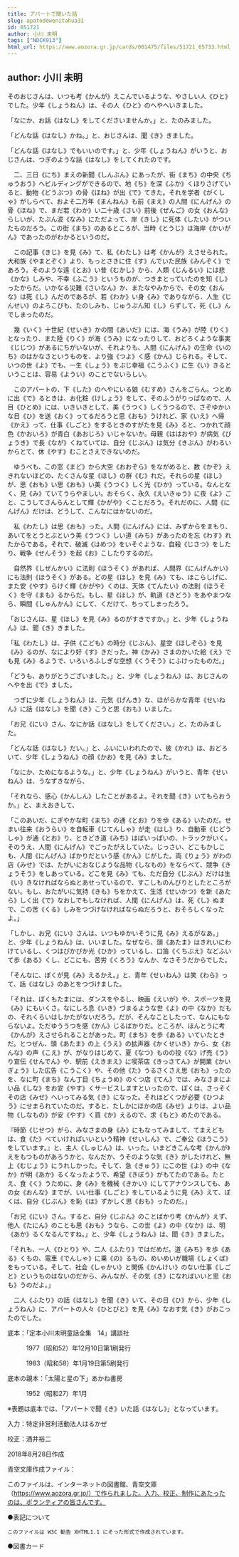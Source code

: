 ```yaml
---
title: アパートで聞いた話
slug: apatodewenitahua31
id: 051721
author: 小川 未明
tags: ["NDCK913"]
html_url: https://www.aozora.gr.jp/cards/001475/files/51721_65733.html
---
```


## author: 小川 未明

そのおじさんは、いつも考《かんが》えこんでいるような、やさしい人《ひと》でした。少年《しょうねん》は、その人《ひと》のへやへいきました。

「なにか、お話《はなし》をしてくださいませんか。」と、たのみました。

「どんな話《はなし》かね。」と、おじさんは、聞《き》きました。

「どんな話《はなし》でもいいのです。」と、少年《しょうねん》がいうと、おじさんは、つぎのような話《はなし》をしてくれたのです。



　二、三日《にち》まえの新聞《しんぶん》にあったが、街《まち》の中央《ちゅうおう》へビルディングができるので、地《ち》を深《ふか》くほりさげていると、動物《どうぶつ》の骨《ほね》が出《で》てきた。それを学者《がくしゃ》がしらべて、およそ二万年《まんねん》も前《まえ》の人間《にんげん》の骨《ほね》で、まだ若《わか》い二十歳《さい》前後《ぜんご》の女《おんな》らしいが、たぶん波《なみ》にただよって、岸《きし》に死体《したい》がついたものだろう。この街《まち》のあるところが、当時《とうじ》は海岸《かいがん》であったのがわかるというのだ。

　この記事《きじ》を見《み》て、私《わたし》は考《かんが》えさせられた。大和族《やまとぞく》より、もっとさきに住《す》んでいた民族《みんぞく》であろう。そのような遠《とお》い昔《むかし》から、人類《じんるい》には悲《かな》しみや、不幸《ふこう》というものが、つきまとっていたのを知《し》ったからだ。いかなる災難《さいなん》か、またなやみからで、その女《おんな》は死《し》んだのであるが、若《わか》い身《み》でありながら、人生《じんせい》のよろこびも、たのしみも、じゅうぶん知《し》らずして、死《し》んでしまったのだ。

　幾《いく》十世紀《せいき》かの間《あいだ》には、海《うみ》が陸《りく》となったり、また陸《りく》が海《うみ》になったりして、おどろくような事実《じじつ》があるにちがいないが、それよりも、人間《にんげん》の生命《いのち》のはかなさというものを、より強《つよ》く感《かん》じられる。そして、いつの世《よ》でも、一生《しょう》をぶじ幸福《こうふく》に生《い》きるということは、容易《ようい》のことでないらしい。

　このアパートの、下《した》のへやにいる娘《むすめ》さんをごらん。つとめに出《で》るときは、お化粧《けしょう》をして、そのふうがりっぱなので、人目《ひとめ》には、いきいきとして、美《うつく》しくうつるので、さぞゆかいな日《ひ》を送《おく》ってるだろうと思《おも》うけれど、家《いえ》へ帰《かえ》って、仕事《しごと》をするときのすがたを見《み》ると、つかれて顔色《かおいろ》が青白《あおじろ》いじゃないか。母親《ははおや》が病気《びょうき》で長《なが》くねていては、自分《じぶん》は気分《きぶん》がわるいからとて、休《やす》むことさえできないのだ。

　ゆうべも、この窓《まど》から大空《おおぞら》をながめると、数《かぞ》えきれないほどの、たくさんな星《ほし》の群《む》れだ。それらの星《ほし》が、思《おも》い思《おも》い美《うつく》しく光《ひか》っている。なんとなく、見《み》ていてうらやましい。おそらく、永久《えいきゅう》に夜《よ》ごと、こうしてさんらんとして輝《かがや》くことだろう。それだのに、人間《にんげん》だけは、どうして、こんなにはかないのだ。

　私《わたし》は思《おも》った。人間《にんげん》には、みずからをまもり、あいてをとうとぶという美《うつく》しい道《みち》があったのを忘《わす》れたからである。それで、破滅《はめつ》をいそぐような、自殺《じさつ》をしたり、戦争《せんそう》を起《お》こしたりするのだ。

　自然界《しぜんかい》に法則《ほうそく》があれば、人間界《にんげんかい》にも法則《ほうそく》がある。どの星《ほし》を見《み》ても、ほこらしげに、また安《やす》らけく輝《かがや》くのは、天体《てんたい》の法則《ほうそく》を守《まも》るからだ。もし、星《ほし》が、軌道《きどう》をあやまつなら、瞬間《しゅんかん》にして、くだけて、ちってしまったろう。



「おじさんは、星《ほし》を見《み》るのがすきですか。」と、少年《しょうねん》は、聞《き》きました。

「私《わたし》は、子供《こども》の時分《じぶん》、星空《ほしぞら》を見《み》るのが、なにより好《す》きだった。神《かみ》さまのかいた絵《え》でも見《み》るようで、いろいろふしぎな空想《くうそう》にふけったものだ。」

「どうも、ありがとうございました。」と、少年《しょうねん》は、おじさんのへやを出《で》ました。



　つぎに少年《しょうねん》は、元気《げんき》な、ほがらかな青年《せいねん》に話《はなし》を聞《き》こうと思《おも》いました。

「お兄《にい》さん、なにか話《はなし》をしてください。」と、たのみました。

「どんな話《はなし》だい。」と、ふいにいわれたので、彼《かれ》は、おどろいて、少年《しょうねん》の顔《かお》を見《み》ました。

「なにか、ためになるような。」と、少年《しょうねん》がいうと、青年《せいねん》は、うなずきながら、

「それなら、感心《かんしん》したことがあるよ。それを聞《き》いてもらおうか。」と、まえおきして、



「このあいだ、にぎやかな町《まち》の通《とお》りを歩《ある》いたのだ。せまい往来《おうらい》を自転車《じてんしゃ》が走《はし》り、自動車《じどうしゃ》が通《とお》り、ときどき道《みち》はばいっぱいの、トラックがいく。そのうえ、人間《にんげん》でごったがえしていた。じっさい、どこもかしこも、人間《にんげん》ばかりだという感《かん》じがした。両《りょう》がわの店《みせ》では、たがいにおなじような品物《しなもの》をならべて、競争《きょうそう》をしあっている。どこを見《み》ても、ただ自分《じぶん》だけは生《い》きなければならぬとあせっているので、すこしものんびりとしたところがない。もし、おたがいに気持《きも》ちをかえて、生活《せいかつ》を新《あたら》しく出《で》なおしでもしなければ、人間《にんげん》は、死《し》ぬまで、この苦《くる》しみをつづけなければならぬだろうと、おそろしくなったよ。」

「しかし、お兄《にい》さんは、いつもゆかいそうに見《み》えるがなあ。」と、少年《しょうねん》は、いいました。なぜなら、頭《あたま》はきれいにわけているし、くつはぴかぴか光《ひか》っているし、口笛《くちぶえ》などふいて歩《ある》くし、どこにも、苦労《くろう》なんか、なさそうだからでした。

「そんなに、ぼくが見《み》えるかえ。」と、青年《せいねん》は笑《わら》って、話《はなし》のあとをつづけました。



「それは、ぼくもたまには、ダンスをやるし、映画《えいが》や、スポーツを見《み》にもいくさ。なにしろ息《いき》づまるような世《よ》の中《なか》だもの、それくらいはしかたがないだろう。だが、そんなことしたって、なんにもならないよ。ただゆううつを感《かん》じるばかりだ。ところが、ほんとうに考《かんが》えさせられることがあった。町《まち》を歩《ある》いていたときだ。とつぜん、頭《あたま》の上《うえ》の拡声器《かくせいき》から、女《おんな》の声《こえ》が、がなりはじめて、夏《なつ》ものの投《な》げ売《う》り宣伝《せんでん》や、駅前《えきまえ》に喫茶店《きっさてん》が開業《かいぎょう》した広告《こうこく》や、その他《た》うるさくさえ思《おも》ったのを、なに町《まち》なん丁目《ちょうめ》のくつ店《てん》では、みなさまによい品《しな》をお安《やす》くサービスしますといったので、ぼくは、さっそくその店《みせ》へいってみる気《き》になった。それほどくつが必要《ひつよう》にせまられていたのだ。すると、たしかにほかの店《みせ》よりは、よい品物《しなもの》が安《やす》く買《か》えるので、求《もと》めたのである。

『時節《じせつ》がら、みなさまの身《み》にもなってみまして、てまえどもは、食《た》べていければいいという精神《せいしん》で、ご奉公《ほうこう》をしています。』と、主人《しゅじん》は、いった。いまどきこんな考《かんが》えをもつものがあろうかと、なんだか、うそのような気《き》がしたけれど、無上《むじょう》にうれしかった。そして、急《きゅう》にこの世《よ》の中《なか》が明《あか》るくなったようで、希望《きぼう》がもてたのである。たとえ、食《く》うために、身《み》を機械《きかい》にしてアナウンスしても、あの女《おんな》までが、いい仕事《しごと》をしているように見《み》えて、ぼくは、自分《じぶん》を恥《は》ずかしく思《おも》ったのだ。」



「お兄《にい》さん。すると、自分《じぶん》のことばかり考《かんが》えず、他人《たにん》のことも思《おも》うなら、この世《よ》の中《なか》は、明《あか》るくなるんですね。」と、少年《しょうねん》は、聞《き》きました。

「それも、一人《ひとり》や、二人《ふたり》ではだめだ。道《みち》を歩《ある》くもの、電車《でんしゃ》に乗《の》るもの、めいめいが職場《しょくば》をもっている。そして、社会《しゃかい》と関係《かんけい》のない仕事《しごと》というものはないのだから、みんなが、その気《き》になればいいと思《おも》うのだよ。」

　二人《ふたり》の話《はなし》を聞《き》いて、その日《ひ》から、少年《しょうねん》に、アパートの人々《ひとびと》を見《み》なおす気《き》がおこったのでした。













底本：「定本小川未明童話全集　14」講談社

　　　1977（昭和52）年12月10日第1刷発行

　　　1983（昭和58）年1月19日第5刷発行

底本の親本：「太陽と星の下」あかね書房

　　　1952（昭和27）年1月

※表題は底本では、「アパートで聞《き》いた話《はなし》」となっています。

入力：特定非営利活動法人はるかぜ

校正：酒井裕二

2018年8月28日作成

青空文庫作成ファイル：

このファイルは、インターネットの図書館、青空文庫（https://www.aozora.gr.jp/）で作られました。入力、校正、制作にあたったのは、ボランティアの皆さんです。











●表記について


	このファイルは W3C 勧告 XHTML1.1 にそった形式で作成されています。







●図書カード